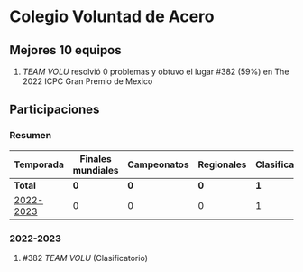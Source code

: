 ---
---

# Colegio Voluntad de Acero

## Mejores 10 equipos

1. _TEAM VOLU_ resolvió 0 problemas y obtuvo el lugar #382 (59%) en The 2022 ICPC Gran Premio de Mexico

## Participaciones

### Resumen

| Temporada | Finales mundiales | Campeonatos | Regionales | Clasificatorios | Equipos |
| --- | --- | --- | --- | --- | --- |
| **Total** | **0** | **0** | **0** | **1** | **1** |
| [2022-2023](#2022-2023) | 0 | 0 | 0 | 1 | 1 |

### 2022-2023

1. #382 _TEAM VOLU_ (Clasificatorio)



